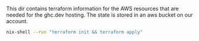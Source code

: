 This dir contains terraform information for the AWS resources that are needed for the ghc.dev hosting.
The state is stored in an aws bucket on our account.

```bash
nix-shell --run "terraform init && terraform apply"
```
